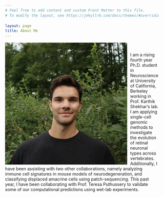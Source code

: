 ```yaml
---
# Feel free to add content and custom Front Matter to this file.
# To modify the layout, see https://jekyllrb.com/docs/themes/#overriding-theme-defaults

layout: page
title: About Me
---
```


<img src="files/headshot_2025.jpg" alt="Description" style="float: left; margin-right: 10px; width: 400px;">
<br>

I am a rising fourth year Ph.D. student in Neuroscience at University of California, Berkeley working in Prof. Karthik Shekhar’s lab. I am applying single-cell genomic methods to investigate the evolution of retinal neuronal types across vertebrates. Additionally, I have been assisting with two other collaborations, namely analyzing immune cell signatures in mouse models of neurodegeneration, and classifying displaced amacrine cells using patch-sequencing. This past year, I have been collaborating with Prof. Teresa Puthussery to validate some of our computational predictions using wet-lab experiments.
